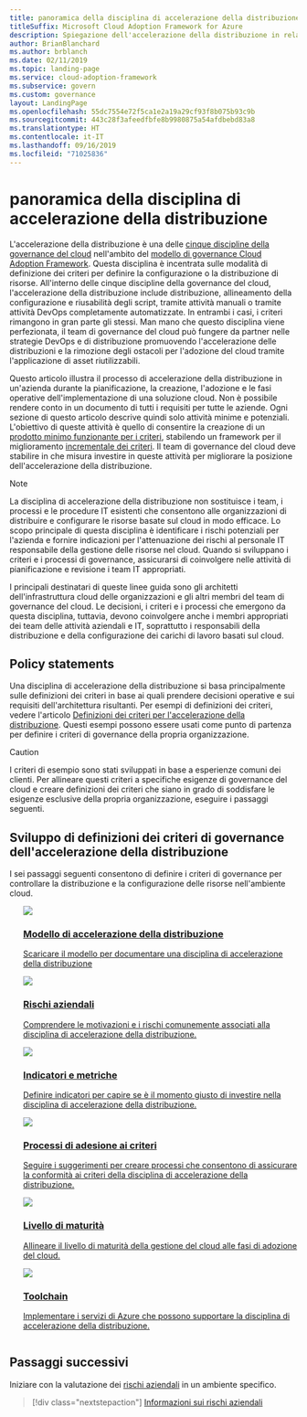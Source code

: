 ```yaml
---
title: panoramica della disciplina di accelerazione della distribuzione
titleSuffix: Microsoft Cloud Adoption Framework for Azure
description: Spiegazione dell'accelerazione della distribuzione in relazione alla governance del cloud.
author: BrianBlanchard
ms.author: brblanch
ms.date: 02/11/2019
ms.topic: landing-page
ms.service: cloud-adoption-framework
ms.subservice: govern
ms.custom: governance
layout: LandingPage
ms.openlocfilehash: 55dc7554e72f5ca1e2a19a29cf93f8b075b93c9b
ms.sourcegitcommit: 443c28f3afeedfbfe8b9980875a54afdbebd83a8
ms.translationtype: HT
ms.contentlocale: it-IT
ms.lasthandoff: 09/16/2019
ms.locfileid: "71025836"
---
```

# <a name="deployment-acceleration-discipline-overview"></a>panoramica della disciplina di accelerazione della distribuzione

L'accelerazione della distribuzione è una delle [cinque discipline della governance del cloud](../governance-disciplines.md) nell'ambito del [modello di governance Cloud Adoption Framework](../index.md). Questa disciplina è incentrata sulle modalità di definizione dei criteri per definire la configurazione o la distribuzione di risorse. All'interno delle cinque discipline della governance del cloud, l'accelerazione della distribuzione include distribuzione, allineamento della configurazione e riusabilità degli script, tramite attività manuali o tramite attività DevOps completamente automatizzate. In entrambi i casi, i criteri rimangono in gran parte gli stessi. Man mano che questo disciplina viene perfezionata, il team di governance del cloud può fungere da partner nelle strategie DevOps e di distribuzione promuovendo l'accelerazione delle distribuzioni e la rimozione degli ostacoli per l'adozione del cloud tramite l'applicazione di asset riutilizzabili.

Questo articolo illustra il processo di accelerazione della distribuzione in un'azienda durante la pianificazione, la creazione, l'adozione e le fasi operative dell'implementazione di una soluzione cloud. Non è possibile rendere conto in un documento di tutti i requisiti per tutte le aziende. Ogni sezione di questo articolo descrive quindi solo attività minime e potenziali. L'obiettivo di queste attività è quello di consentire la creazione di un [prodotto minimo funzionante per i criteri](../policy-compliance/index.md#minimum-viable-product-mvp-for-policy), stabilendo un framework per il miglioramento [incrementale dei criteri](../policy-compliance/index.md#incremental-policy-growth). Il team di governance del cloud deve stabilire in che misura investire in queste attività per migliorare la posizione dell'accelerazione della distribuzione.

> [!NOTE]
> La disciplina di accelerazione della distribuzione non sostituisce i team, i processi e le procedure IT esistenti che consentono alle organizzazioni di distribuire e configurare le risorse basate sul cloud in modo efficace. Lo scopo principale di questa disciplina è identificare i rischi potenziali per l'azienda e fornire indicazioni per l'attenuazione dei rischi al personale IT responsabile della gestione delle risorse nel cloud. Quando si sviluppano i criteri e i processi di governance, assicurarsi di coinvolgere nelle attività di pianificazione e revisione i team IT appropriati.

I principali destinatari di queste linee guida sono gli architetti dell'infrastruttura cloud delle organizzazioni e gli altri membri del team di governance del cloud. Le decisioni, i criteri e i processi che emergono da questa disciplina, tuttavia, devono coinvolgere anche i membri appropriati dei team delle attività aziendali e IT, soprattutto i responsabili della distribuzione e della configurazione dei carichi di lavoro basati sul cloud.

## <a name="policy-statements"></a>Policy statements

Una disciplina di accelerazione della distribuzione si basa principalmente sulle definizioni dei criteri in base ai quali prendere decisioni operative e sui requisiti dell'architettura risultanti. Per esempi di definizioni dei criteri, vedere l'articolo [Definizioni dei criteri per l'accelerazione della distribuzione](./policy-statements.md). Questi esempi possono essere usati come punto di partenza per definire i criteri di governance della propria organizzazione.

> [!CAUTION]
> I criteri di esempio sono stati sviluppati in base a esperienze comuni dei clienti. Per allineare questi criteri a specifiche esigenze di governance del cloud e creare definizioni dei criteri che siano in grado di soddisfare le esigenze esclusive della propria organizzazione, eseguire i passaggi seguenti.

## <a name="developing-deployment-acceleration-governance-policy-statements"></a>Sviluppo di definizioni dei criteri di governance dell'accelerazione della distribuzione

I sei passaggi seguenti consentono di definire i criteri di governance per controllare la distribuzione e la configurazione delle risorse nell'ambiente cloud.

<!-- markdownlint-disable MD033 -->

<ul class="panelContent cardsE">
<li style="display: flex; flex-direction: column;">
    <a href="./template.md">
        <div class="cardSize">
            <div class="cardPadding" >
                <div class="card" >
                    <div class="cardImageOuter">
                        <div class="cardImage">
                            <img src="../../_images/govern/process-template.png" class="x-hidden-focus"/>
                        </div>
                    </div>
                    <div class="cardText" style="padding-left:0px;">
                        <h3>Modello di accelerazione della distribuzione</h3>
                        <p class="x-hidden-focus">Scaricare il modello per documentare una disciplina di accelerazione della distribuzione</p>
                    </div>
                </div>
            </div>
        </div>
    </a>
</li><li style="display: flex; flex-direction: column;">
    <a href="./business-risks.md">
        <div class="cardSize">
            <div class="cardPadding" >
                <div class="card" >
                    <div class="cardImageOuter">
                        <div class="cardImage">
                            <img src="../../_images/govern/process-risks.png" class="x-hidden-focus"/>
                        </div>
                    </div>
                    <div class="cardText" style="padding-left:0px;">
                        <h3>Rischi aziendali</h3>
                        <p class="x-hidden-focus">Comprendere le motivazioni e i rischi comunemente associati alla disciplina di accelerazione della distribuzione.</p>
                    </div>
                </div>
            </div>
        </div>
    </a>
</li>
<li style="display: flex; flex-direction: column;">
    <a href="./metrics-tolerance.md">
        <div class="cardSize">
            <div class="cardPadding" >
                <div class="card" >
                    <div class="cardImageOuter">
                        <div class="cardImage">
                            <img src="../../_images/govern/process-metrics.png" class="x-hidden-focus"/>
                        </div>
                    </div>
                    <div class="cardText" style="padding-left:0px;">
                        <h3>Indicatori e metriche</h3>
                        <p class="x-hidden-focus">Definire indicatori per capire se è il momento giusto di investire nella disciplina di accelerazione della distribuzione.</p>
                    </div>
                </div>
            </div>
        </div>
    </a>
</li>
<li style="display: flex; flex-direction: column;">
    <a href="./compliance-processes.md">
        <div class="cardSize">
            <div class="cardPadding" >
                <div class="card" >
                    <div class="cardImageOuter">
                        <div class="cardImage">
                            <img src="../../_images/govern/process-enforce.png" class="x-hidden-focus"/>
                        </div>
                    </div>
                    <div class="cardText" style="padding-left:0px;">
                        <h3>Processi di adesione ai criteri</h3>
                        <p class="x-hidden-focus">Seguire i suggerimenti per creare processi che consentono di assicurare la conformità ai criteri della disciplina di accelerazione della distribuzione.</p>
                    </div>
                </div>
            </div>
        </div>
    </a>
</li>
<li style="display: flex; flex-direction: column;">
    <a href="./discipline-improvement.md">
        <div class="cardSize">
            <div class="cardPadding" >
                <div class="card" >
                    <div class="cardImageOuter">
                        <div class="cardImage">
                            <img src="../../_images/govern/process-maturity.png" class="x-hidden-focus"/>
                        </div>
                    </div>
                    <div class="cardText" style="padding-left:0px;">
                        <h3>Livello di maturità</h3>
                        <p class="x-hidden-focus">Allineare il livello di maturità della gestione del cloud alle fasi di adozione del cloud.</p>
                    </div>
                </div>
            </div>
        </div>
    </a>
</li>
<li style="display: flex; flex-direction: column;">
    <a href="./toolchain.md">
        <div class="cardSize">
            <div class="cardPadding" >
                <div class="card" >
                    <div class="cardImageOuter">
                        <div class="cardImage">
                            <img src="../../_images/govern/process-toolchain.png" class="x-hidden-focus"/>
                        </div>
                    </div>
                    <div class="cardText" style="padding-left:0px;">
                        <h3>Toolchain</h3>
                        <p class="x-hidden-focus">Implementare i servizi di Azure che possono supportare la disciplina di accelerazione della distribuzione.</p>
                    </div>
                </div>
            </div>
        </div>
    </a>
</li>
</ul>

## <a name="next-steps"></a>Passaggi successivi

Iniziare con la valutazione dei [rischi aziendali](./business-risks.md) in un ambiente specifico.

> [!div class="nextstepaction"]
> [Informazioni sui rischi aziendali](./business-risks.md)

<!-- markdownlint-enable MD033 -->
